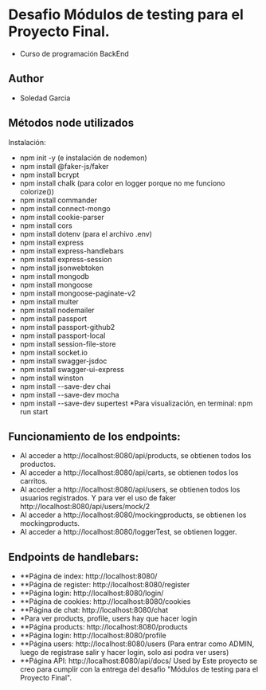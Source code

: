 # Desafio Módulos de testing para el Proyecto Final.
- Curso de programación BackEnd 
## Author
- Soledad Garcia
## Métodos node utilizados
Instalación:

* npm init -y (e instalación de nodemon)
* npm install @faker-js/faker
* npm install bcrypt
* npm install chalk (para color en logger porque no me funciono colorize())
* npm install commander
* npm install connect-mongo
* npm install cookie-parser
* npm install cors
* npm install dotenv (para el archivo .env)
* npm install express
* npm install express-handlebars
* npm install express-session
* npm install jsonwebtoken
* npm install mongodb
* npm install mongoose
* npm install mongoose-paginate-v2
* npm install multer
* npm install nodemailer
* npm install passport
* npm install passport-github2
* npm install passport-local
* npm install session-file-store
* npm install socket.io
* npm install swagger-jsdoc
* npm install swagger-ui-express
* npm install winston
* npm install --save-dev chai
* npm install --save-dev mocha
* npm install --save-dev supertest
*Para visualización, en terminal: npm run start

## Funcionamiento de los endpoints:
* Al acceder a http://localhost:8080/api/products, se obtienen todos los productos.
* Al acceder a http://localhost:8080/api/carts, se obtienen todos los carritos.
* Al acceder a http://localhost:8080/api/users, se obtienen todos los usuarios registrados. Y para ver el uso de faker http://localhost:8080/api/users/mock/2
* Al acceder a http://localhost:8080/mockingproducts, se obtienen los mockingproducts.
* Al acceder a http://localhost:8080/loggerTest, se obtienen logger.

## Endpoints de handlebars:
- **Página de index: http://localhost:8080/
- **Página de register: http://localhost:8080/register
- **Página login: http://localhost:8080/login/
- **Página de cookies: http://localhost:8080/cookies
- **Página de chat: http://localhost:8080/chat
- *Para ver products, profile, users hay que hacer login
- **Página products: http://localhost:8080/products
- **Página login: http://localhost:8080/profile
- **Página users: http://localhost:8080/users (Para entrar como ADMIN, luego de registrase salir y hacer login, solo asi podra ver users)
- **Página API: http://localhost:8080/api/docs/
Used by
Este proyecto se creo para cumplir con la entrega del desafio "Módulos de testing para el Proyecto Final".